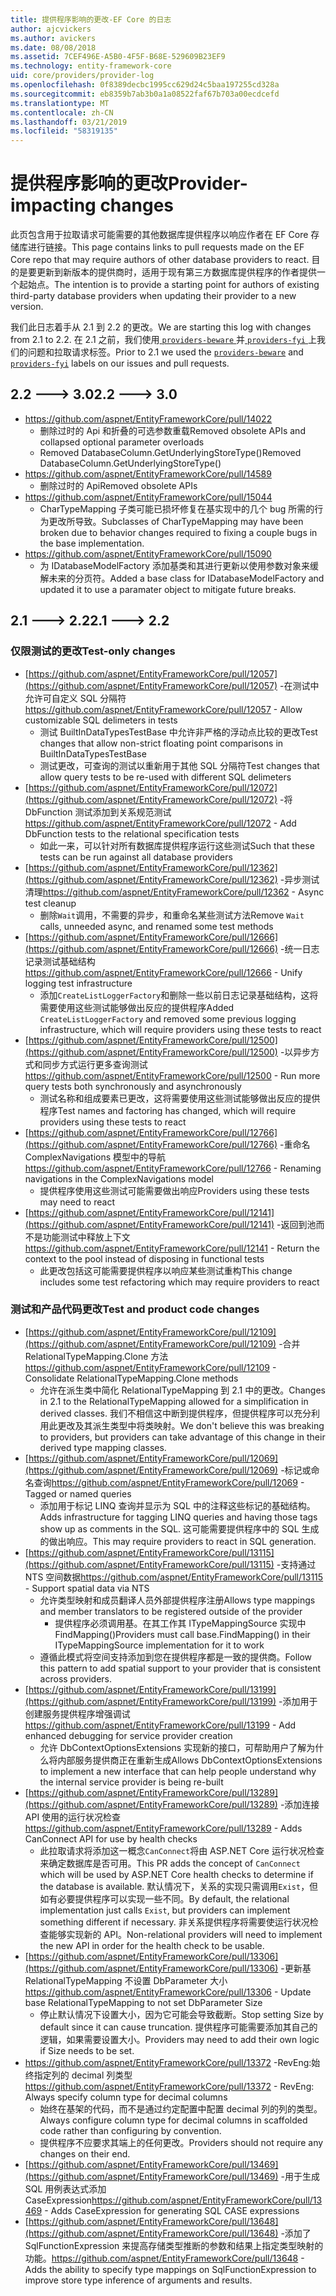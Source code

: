 ```yaml
---
title: 提供程序影响的更改-EF Core 的日志
author: ajcvickers
ms.author: avickers
ms.date: 08/08/2018
ms.assetid: 7CEF496E-A5B0-4F5F-B68E-529609B23EF9
ms.technology: entity-framework-core
uid: core/providers/provider-log
ms.openlocfilehash: 0f8389decbc1995cc629d24c5baa197255cd328a
ms.sourcegitcommit: eb8359b7ab3b0a1a08522faf67b703a00ecdcefd
ms.translationtype: MT
ms.contentlocale: zh-CN
ms.lasthandoff: 03/21/2019
ms.locfileid: "58319135"
---
```

# <a name="provider-impacting-changes"></a><span data-ttu-id="3699b-102">提供程序影响的更改</span><span class="sxs-lookup"><span data-stu-id="3699b-102">Provider-impacting changes</span></span>

<span data-ttu-id="3699b-103">此页包含用于拉取请求可能需要的其他数据库提供程序以响应作者在 EF Core 存储库进行链接。</span><span class="sxs-lookup"><span data-stu-id="3699b-103">This page contains links to pull requests made on the EF Core repo that may require authors of other database providers to react.</span></span> <span data-ttu-id="3699b-104">目的是要更新到新版本的提供商时，适用于现有第三方数据库提供程序的作者提供一个起始点。</span><span class="sxs-lookup"><span data-stu-id="3699b-104">The intention is to provide a starting point for authors of existing third-party database providers when updating their provider to a new version.</span></span>

<span data-ttu-id="3699b-105">我们此日志着手从 2.1 到 2.2 的更改。</span><span class="sxs-lookup"><span data-stu-id="3699b-105">We are starting this log with changes from 2.1 to 2.2.</span></span> <span data-ttu-id="3699b-106">在 2.1 之前，我们使用[ `providers-beware` ](https://github.com/aspnet/EntityFrameworkCore/labels/providers-beware)并[ `providers-fyi` ](https://github.com/aspnet/EntityFrameworkCore/labels/providers-fyi)上我们的问题和拉取请求标签。</span><span class="sxs-lookup"><span data-stu-id="3699b-106">Prior to 2.1 we used the [`providers-beware`](https://github.com/aspnet/EntityFrameworkCore/labels/providers-beware) and [`providers-fyi`](https://github.com/aspnet/EntityFrameworkCore/labels/providers-fyi) labels on our issues and pull requests.</span></span>

## <a name="22-----30"></a><span data-ttu-id="3699b-107">2.2 ---> 3.0</span><span class="sxs-lookup"><span data-stu-id="3699b-107">2.2 ---> 3.0</span></span>

* https://github.com/aspnet/EntityFrameworkCore/pull/14022
  * <span data-ttu-id="3699b-108">删除过时的 Api 和折叠的可选参数重载</span><span class="sxs-lookup"><span data-stu-id="3699b-108">Removed obsolete APIs and collapsed optional parameter overloads</span></span>
  * <span data-ttu-id="3699b-109">Removed DatabaseColumn.GetUnderlyingStoreType()</span><span class="sxs-lookup"><span data-stu-id="3699b-109">Removed DatabaseColumn.GetUnderlyingStoreType()</span></span>
* https://github.com/aspnet/EntityFrameworkCore/pull/14589
  * <span data-ttu-id="3699b-110">删除过时的 Api</span><span class="sxs-lookup"><span data-stu-id="3699b-110">Removed obsolete APIs</span></span>
* https://github.com/aspnet/EntityFrameworkCore/pull/15044
  * <span data-ttu-id="3699b-111">CharTypeMapping 子类可能已损坏修复在基实现中的几个 bug 所需的行为更改所导致。</span><span class="sxs-lookup"><span data-stu-id="3699b-111">Subclasses of CharTypeMapping may have been broken due to behavior changes required to fixing a couple bugs in the base implementation.</span></span>
* https://github.com/aspnet/EntityFrameworkCore/pull/15090
  * <span data-ttu-id="3699b-112">为 IDatabaseModelFactory 添加基类和其进行更新以使用参数对象来缓解未来的分页符。</span><span class="sxs-lookup"><span data-stu-id="3699b-112">Added a base class for IDatabaseModelFactory and updated it to use a paramater object to mitigate future breaks.</span></span>

## <a name="21-----22"></a><span data-ttu-id="3699b-113">2.1 ---> 2.2</span><span class="sxs-lookup"><span data-stu-id="3699b-113">2.1 ---> 2.2</span></span>

### <a name="test-only-changes"></a><span data-ttu-id="3699b-114">仅限测试的更改</span><span class="sxs-lookup"><span data-stu-id="3699b-114">Test-only changes</span></span>

* <span data-ttu-id="3699b-115">[https://github.com/aspnet/EntityFrameworkCore/pull/12057](https://github.com/aspnet/EntityFrameworkCore/pull/12057) -在测试中允许可自定义 SQL 分隔符</span><span class="sxs-lookup"><span data-stu-id="3699b-115">https://github.com/aspnet/EntityFrameworkCore/pull/12057 - Allow customizable SQL delimeters in tests</span></span>
  * <span data-ttu-id="3699b-116">测试 BuiltInDataTypesTestBase 中允许非严格的浮动点比较的更改</span><span class="sxs-lookup"><span data-stu-id="3699b-116">Test changes that allow non-strict floating point comparisons in BuiltInDataTypesTestBase</span></span>
  * <span data-ttu-id="3699b-117">测试更改，可查询的测试以重新用于其他 SQL 分隔符</span><span class="sxs-lookup"><span data-stu-id="3699b-117">Test changes that allow query tests to be re-used with different SQL delimeters</span></span>
* <span data-ttu-id="3699b-118">[https://github.com/aspnet/EntityFrameworkCore/pull/12072](https://github.com/aspnet/EntityFrameworkCore/pull/12072) -将 DbFunction 测试添加到关系规范测试</span><span class="sxs-lookup"><span data-stu-id="3699b-118">https://github.com/aspnet/EntityFrameworkCore/pull/12072 - Add DbFunction tests to the relational specification tests</span></span>
  * <span data-ttu-id="3699b-119">如此一来，可以针对所有数据库提供程序运行这些测试</span><span class="sxs-lookup"><span data-stu-id="3699b-119">Such that these tests can be run against all database providers</span></span>
* <span data-ttu-id="3699b-120">[https://github.com/aspnet/EntityFrameworkCore/pull/12362](https://github.com/aspnet/EntityFrameworkCore/pull/12362) -异步测试清理</span><span class="sxs-lookup"><span data-stu-id="3699b-120">https://github.com/aspnet/EntityFrameworkCore/pull/12362 - Async test cleanup</span></span>
  * <span data-ttu-id="3699b-121">删除`Wait`调用，不需要的异步，和重命名某些测试方法</span><span class="sxs-lookup"><span data-stu-id="3699b-121">Remove `Wait` calls, unneeded async, and renamed some test methods</span></span>
* <span data-ttu-id="3699b-122">[https://github.com/aspnet/EntityFrameworkCore/pull/12666](https://github.com/aspnet/EntityFrameworkCore/pull/12666) -统一日志记录测试基础结构</span><span class="sxs-lookup"><span data-stu-id="3699b-122">https://github.com/aspnet/EntityFrameworkCore/pull/12666 - Unify logging test infrastructure</span></span>
  * <span data-ttu-id="3699b-123">添加`CreateListLoggerFactory`和删除一些以前日志记录基础结构，这将需要使用这些测试能够做出反应的提供程序</span><span class="sxs-lookup"><span data-stu-id="3699b-123">Added `CreateListLoggerFactory` and removed some previous logging infrastructure, which will require providers using these tests to react</span></span>
* <span data-ttu-id="3699b-124">[https://github.com/aspnet/EntityFrameworkCore/pull/12500](https://github.com/aspnet/EntityFrameworkCore/pull/12500) -以异步方式和同步方式运行更多查询测试</span><span class="sxs-lookup"><span data-stu-id="3699b-124">https://github.com/aspnet/EntityFrameworkCore/pull/12500 - Run more query tests both synchronously and asynchronously</span></span>
  * <span data-ttu-id="3699b-125">测试名称和组成要素已更改，这将需要使用这些测试能够做出反应的提供程序</span><span class="sxs-lookup"><span data-stu-id="3699b-125">Test names and factoring has changed, which will require providers using these tests to react</span></span>
* <span data-ttu-id="3699b-126">[https://github.com/aspnet/EntityFrameworkCore/pull/12766](https://github.com/aspnet/EntityFrameworkCore/pull/12766) -重命名 ComplexNavigations 模型中的导航</span><span class="sxs-lookup"><span data-stu-id="3699b-126">https://github.com/aspnet/EntityFrameworkCore/pull/12766 - Renaming navigations in the ComplexNavigations model</span></span>
  * <span data-ttu-id="3699b-127">提供程序使用这些测试可能需要做出响应</span><span class="sxs-lookup"><span data-stu-id="3699b-127">Providers using these tests may need to react</span></span>
* <span data-ttu-id="3699b-128">[https://github.com/aspnet/EntityFrameworkCore/pull/12141](https://github.com/aspnet/EntityFrameworkCore/pull/12141) -返回到池而不是功能测试中释放上下文</span><span class="sxs-lookup"><span data-stu-id="3699b-128">https://github.com/aspnet/EntityFrameworkCore/pull/12141 - Return the context to the pool instead of disposing in functional tests</span></span>
  * <span data-ttu-id="3699b-129">此更改包括这可能需要提供程序以响应某些测试重构</span><span class="sxs-lookup"><span data-stu-id="3699b-129">This change includes some test refactoring which may require providers to react</span></span>


### <a name="test-and-product-code-changes"></a><span data-ttu-id="3699b-130">测试和产品代码更改</span><span class="sxs-lookup"><span data-stu-id="3699b-130">Test and product code changes</span></span>

* <span data-ttu-id="3699b-131">[https://github.com/aspnet/EntityFrameworkCore/pull/12109](https://github.com/aspnet/EntityFrameworkCore/pull/12109) -合并 RelationalTypeMapping.Clone 方法</span><span class="sxs-lookup"><span data-stu-id="3699b-131">https://github.com/aspnet/EntityFrameworkCore/pull/12109 - Consolidate RelationalTypeMapping.Clone methods</span></span>
  * <span data-ttu-id="3699b-132">允许在派生类中简化 RelationalTypeMapping 到 2.1 中的更改。</span><span class="sxs-lookup"><span data-stu-id="3699b-132">Changes in 2.1 to the RelationalTypeMapping allowed for a simplification in derived classes.</span></span> <span data-ttu-id="3699b-133">我们不相信这中断到提供程序，但提供程序可以充分利用此更改及其派生类型中将类映射。</span><span class="sxs-lookup"><span data-stu-id="3699b-133">We don't believe this was breaking to providers, but providers can take advantage of this change in their derived type mapping classes.</span></span>
* <span data-ttu-id="3699b-134">[https://github.com/aspnet/EntityFrameworkCore/pull/12069](https://github.com/aspnet/EntityFrameworkCore/pull/12069) -标记或命名查询</span><span class="sxs-lookup"><span data-stu-id="3699b-134">https://github.com/aspnet/EntityFrameworkCore/pull/12069 - Tagged or named queries</span></span>
  * <span data-ttu-id="3699b-135">添加用于标记 LINQ 查询并显示为 SQL 中的注释这些标记的基础结构。</span><span class="sxs-lookup"><span data-stu-id="3699b-135">Adds infrastructure for tagging LINQ queries and having those tags show up as comments in the SQL.</span></span> <span data-ttu-id="3699b-136">这可能需要提供程序中的 SQL 生成的做出响应。</span><span class="sxs-lookup"><span data-stu-id="3699b-136">This may require providers to react in SQL generation.</span></span>
* <span data-ttu-id="3699b-137">[https://github.com/aspnet/EntityFrameworkCore/pull/13115](https://github.com/aspnet/EntityFrameworkCore/pull/13115) -支持通过 NTS 空间数据</span><span class="sxs-lookup"><span data-stu-id="3699b-137">https://github.com/aspnet/EntityFrameworkCore/pull/13115 - Support spatial data via NTS</span></span>
  * <span data-ttu-id="3699b-138">允许类型映射和成员翻译人员外部提供程序注册</span><span class="sxs-lookup"><span data-stu-id="3699b-138">Allows type mappings and member translators to be registered outside of the provider</span></span>
    * <span data-ttu-id="3699b-139">提供程序必须调用基。在其工作其 ITypeMappingSource 实现中 FindMapping()</span><span class="sxs-lookup"><span data-stu-id="3699b-139">Providers must call base.FindMapping() in their ITypeMappingSource implementation for it to work</span></span>
  * <span data-ttu-id="3699b-140">遵循此模式将空间支持添加到您在提供程序都是一致的提供商。</span><span class="sxs-lookup"><span data-stu-id="3699b-140">Follow this pattern to add spatial support to your provider that is consistent across providers.</span></span>
* <span data-ttu-id="3699b-141">[https://github.com/aspnet/EntityFrameworkCore/pull/13199](https://github.com/aspnet/EntityFrameworkCore/pull/13199) -添加用于创建服务提供程序增强调试</span><span class="sxs-lookup"><span data-stu-id="3699b-141">https://github.com/aspnet/EntityFrameworkCore/pull/13199 - Add enhanced debugging for service provider creation</span></span>
  * <span data-ttu-id="3699b-142">允许 DbContextOptionsExtensions 实现新的接口，可帮助用户了解为什么将内部服务提供商正在重新生成</span><span class="sxs-lookup"><span data-stu-id="3699b-142">Allows DbContextOptionsExtensions to implement a new interface that can help people understand why the internal service provider is being re-built</span></span>
* <span data-ttu-id="3699b-143">[https://github.com/aspnet/EntityFrameworkCore/pull/13289](https://github.com/aspnet/EntityFrameworkCore/pull/13289) -添加连接 API 使用的运行状况检查</span><span class="sxs-lookup"><span data-stu-id="3699b-143">https://github.com/aspnet/EntityFrameworkCore/pull/13289 - Adds CanConnect API for use by health checks</span></span>
  * <span data-ttu-id="3699b-144">此拉取请求将添加这一概念`CanConnect`将由 ASP.NET Core 运行状况检查来确定数据库是否可用。</span><span class="sxs-lookup"><span data-stu-id="3699b-144">This PR adds the concept of `CanConnect` which will be used by ASP.NET Core health checks to determine if the database is available.</span></span> <span data-ttu-id="3699b-145">默认情况下，关系的实现只需调用`Exist`，但如有必要提供程序可以实现一些不同。</span><span class="sxs-lookup"><span data-stu-id="3699b-145">By default, the relational implementation just calls `Exist`, but providers can implement something different if necessary.</span></span> <span data-ttu-id="3699b-146">非关系提供程序将需要使运行状况检查能够实现新的 API。</span><span class="sxs-lookup"><span data-stu-id="3699b-146">Non-relational providers will need to implement the new API in order for the health check to be usable.</span></span>
* <span data-ttu-id="3699b-147">[https://github.com/aspnet/EntityFrameworkCore/pull/13306](https://github.com/aspnet/EntityFrameworkCore/pull/13306) -更新基 RelationalTypeMapping 不设置 DbParameter 大小</span><span class="sxs-lookup"><span data-stu-id="3699b-147">https://github.com/aspnet/EntityFrameworkCore/pull/13306 - Update base RelationalTypeMapping to not set DbParameter Size</span></span>
  * <span data-ttu-id="3699b-148">停止默认情况下设置大小，因为它可能会导致截断。</span><span class="sxs-lookup"><span data-stu-id="3699b-148">Stop setting Size by default since it can cause truncation.</span></span> <span data-ttu-id="3699b-149">提供程序可能需要添加其自己的逻辑，如果需要设置大小。</span><span class="sxs-lookup"><span data-stu-id="3699b-149">Providers may need to add their own logic if Size needs to be set.</span></span>
* <span data-ttu-id="3699b-150">https://github.com/aspnet/EntityFrameworkCore/pull/13372 -RevEng:始终指定列的 decimal 列类型</span><span class="sxs-lookup"><span data-stu-id="3699b-150">https://github.com/aspnet/EntityFrameworkCore/pull/13372 - RevEng: Always specify column type for decimal columns</span></span>
  * <span data-ttu-id="3699b-151">始终在基架的代码，而不是通过约定配置中配置 decimal 列的列的类型。</span><span class="sxs-lookup"><span data-stu-id="3699b-151">Always configure column type for decimal columns in scaffolded code rather than configuring by convention.</span></span>
  * <span data-ttu-id="3699b-152">提供程序不应要求其端上的任何更改。</span><span class="sxs-lookup"><span data-stu-id="3699b-152">Providers should not require any changes on their end.</span></span>
* <span data-ttu-id="3699b-153">[https://github.com/aspnet/EntityFrameworkCore/pull/13469](https://github.com/aspnet/EntityFrameworkCore/pull/13469) -用于生成 SQL 用例表达式添加 CaseExpression</span><span class="sxs-lookup"><span data-stu-id="3699b-153">https://github.com/aspnet/EntityFrameworkCore/pull/13469 - Adds CaseExpression for generating SQL CASE expressions</span></span>
* <span data-ttu-id="3699b-154">[https://github.com/aspnet/EntityFrameworkCore/pull/13648](https://github.com/aspnet/EntityFrameworkCore/pull/13648) -添加了 SqlFunctionExpression 来提高存储类型推断的参数和结果上指定类型映射的功能。</span><span class="sxs-lookup"><span data-stu-id="3699b-154">https://github.com/aspnet/EntityFrameworkCore/pull/13648 - Adds the ability to specify type mappings on SqlFunctionExpression to improve store type inference of arguments and results.</span></span>
